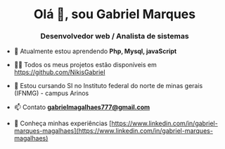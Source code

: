 <h1 align="center">Olá 👋, sou Gabriel Marques</h1>
<h3 align="center">Desenvolvedor web / Analista de sistemas</h3>

- 🌱 Atualmente estou aprendendo **Php, Mysql, javaScript**

- 👨‍💻 Todos os meus projetos estão disponíveis em [ https://github.com/NikisGabriel ](https://github.com/NikisGabriel)

- 📝 Estou cursando SI no Instituto federal do norte de minas gerais (IFNMG) - campus Arinos

- 📫 Contato **gabrielmagalhaes777@gmail.com**

- 📄 Conheça minhas experiências [https://www.linkedin.com/in/gabriel-marques-magalhaes](https://www.linkedin.com/in/gabriel-marques-magalhaes)
